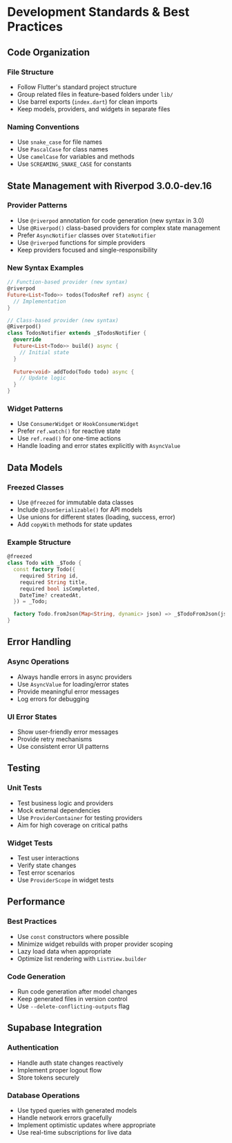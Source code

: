 # Development Standards & Best Practices

## Code Organization

### File Structure
- Follow Flutter's standard project structure
- Group related files in feature-based folders under `lib/`
- Use barrel exports (`index.dart`) for clean imports
- Keep models, providers, and widgets in separate files

### Naming Conventions
- Use `snake_case` for file names
- Use `PascalCase` for class names
- Use `camelCase` for variables and methods
- Use `SCREAMING_SNAKE_CASE` for constants

## State Management with Riverpod 3.0.0-dev.16

### Provider Patterns
- Use `@riverpod` annotation for code generation (new syntax in 3.0)
- Use `@Riverpod()` class-based providers for complex state management
- Prefer `AsyncNotifier` classes over `StateNotifier` 
- Use `@riverpod` functions for simple providers
- Keep providers focused and single-responsibility

### New Syntax Examples
```dart
// Function-based provider (new syntax)
@riverpod
Future<List<Todo>> todos(TodosRef ref) async {
  // Implementation
}

// Class-based provider (new syntax)
@Riverpod()
class TodosNotifier extends _$TodosNotifier {
  @override
  Future<List<Todo>> build() async {
    // Initial state
  }
  
  Future<void> addTodo(Todo todo) async {
    // Update logic
  }
}
```

### Widget Patterns
- Use `ConsumerWidget` or `HookConsumerWidget`
- Prefer `ref.watch()` for reactive state
- Use `ref.read()` for one-time actions
- Handle loading and error states explicitly with `AsyncValue`

## Data Models

### Freezed Classes
- Use `@freezed` for immutable data classes
- Include `@JsonSerializable()` for API models
- Use unions for different states (loading, success, error)
- Add `copyWith` methods for state updates

### Example Structure
```dart
@freezed
class Todo with _$Todo {
  const factory Todo({
    required String id,
    required String title,
    required bool isCompleted,
    DateTime? createdAt,
  }) = _Todo;

  factory Todo.fromJson(Map<String, dynamic> json) => _$TodoFromJson(json);
}
```

## Error Handling

### Async Operations
- Always handle errors in async providers
- Use `AsyncValue` for loading/error states
- Provide meaningful error messages
- Log errors for debugging

### UI Error States
- Show user-friendly error messages
- Provide retry mechanisms
- Use consistent error UI patterns

## Testing

### Unit Tests
- Test business logic and providers
- Mock external dependencies
- Use `ProviderContainer` for testing providers
- Aim for high coverage on critical paths

### Widget Tests
- Test user interactions
- Verify state changes
- Test error scenarios
- Use `ProviderScope` in widget tests

## Performance

### Best Practices
- Use `const` constructors where possible
- Minimize widget rebuilds with proper provider scoping
- Lazy load data when appropriate
- Optimize list rendering with `ListView.builder`

### Code Generation
- Run code generation after model changes
- Keep generated files in version control
- Use `--delete-conflicting-outputs` flag

## Supabase Integration

### Authentication
- Handle auth state changes reactively
- Implement proper logout flow
- Store tokens securely

### Database Operations
- Use typed queries with generated models
- Handle network errors gracefully
- Implement optimistic updates where appropriate
- Use real-time subscriptions for live data